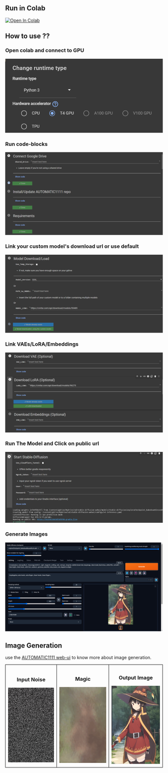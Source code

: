 ## Run in Colab

[![Open In Colab](https://colab.research.google.com/assets/colab-badge.svg)](https://colab.research.google.com/github/PrajasW/fast-stable-diffusion/blob/main/fast_stable_diffusion_AUTOMATIC1111.ipynb)

## How to use ??
### Open colab and connect to GPU
![](images/gpu.png)
### Run code-blocks
![](images/colab-page.png)
### Link your custom model's download url or use default
![](images/model_download.png)
### Link VAEs/LoRA/Embeddings
![](images/vae.png)
### Run The Model and Click on public url
![](images/publicurl.png)
### Generate Images
![](images/webui.png)

## Image Generation
use the [AUTOMATIC1111 web-ui](https://github.com/AUTOMATIC1111/stable-diffusion-webui) to know more about image generation.

<table style="border-collapse: collapse; width: 100%;">
  <tr>
    <td style="border: 1px solid black; padding: 8px; text-align: center;">
      <h3>Input Noise</h3>
      <img src="images/noise.png" alt="noise" style="max-width: 100%; height: auto;">
    </td>
    <td style="border: 1px solid black; padding: 8px; text-align: center;">
      <h3>Magic</h3>
      <img src="images/megumin-transformation.gif" alt="transformation" style="max-width: 100%; height: auto;">
    </td>
    <td style="border: 1px solid black; padding: 8px; text-align: center;">
      <h3>Output Image</h3>
      <img src="images/megumin.png" alt="output" style="max-width: 100%; height: auto;">
    </td>
  </tr>
</table>
